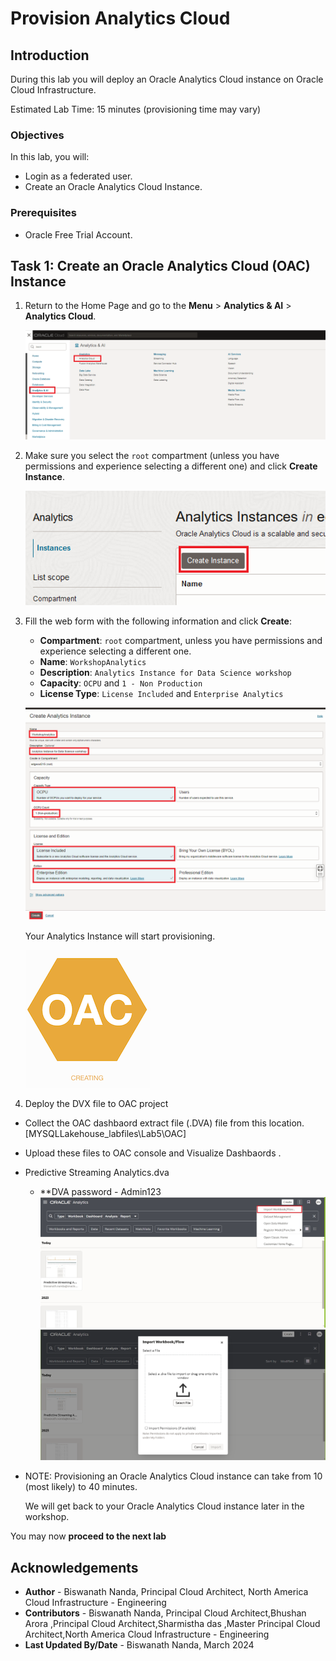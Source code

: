 # Provision Analytics Cloud

<!--![Banner](images/banner.png)-->

## Introduction

During this lab you will deploy an Oracle Analytics Cloud instance on Oracle Cloud Infrastructure.

Estimated Lab Time: 15 minutes (provisioning time may vary)

### Objectives
In this lab, you will:
- Login as a federated user.
- Create an Oracle Analytics Cloud Instance.

### Prerequisites
- Oracle Free Trial Account.


## **Task 1:** Create an Oracle Analytics Cloud (OAC) Instance

1. Return to the Home Page and go to the **Menu** > **Analytics & AI** > **Analytics Cloud**.

   ![OAC Menu](images/analytics-oac.png)

2. Make sure you select the `root` compartment (unless you have permissions and experience selecting a different one) and click **Create Instance**.

   ![OAC Create Button](images/oac_create_button.png)

3. Fill the web form with the following information and click **Create**:

   - **Compartment**: `root` compartment, unless you have permissions and experience selecting a different one.
   - **Name**: `WorkshopAnalytics`
   - **Description**: `Analytics Instance for Data Science workshop`
   - **Capacity**: `OCPU` and `1 - Non Production`
   - **License Type**: `License Included` and `Enterprise Analytics`

   ![OAC Form](images/oac_form.png)

   Your Analytics Instance will start provisioning.

   ![pic3](images/oac_creating.png)
4. Deploy the DVX file to OAC project
- Collect the OAC dashbaord extract file (.DVA) file from this location.[MYSQLLakehouse_labfiles\Lab5\OAC]
- Upload these files to OAC console and Visualize Dashbaords .
- Predictive Streaming Analytics.dva
  
   - **DVA password - Admin123
   ![DVA File Deployment](images/oac_dashbaord.png)
   ![DVA File Deployment](images/oac_import.png)
- NOTE: Provisioning an Oracle Analytics Cloud instance can take from 10 (most likely) to 40 minutes.

   We will get back to your Oracle Analytics Cloud instance later in the workshop.

You may now **proceed to the next lab**

## Acknowledgements
* **Author** - Biswanath Nanda, Principal Cloud Architect, North America Cloud Infrastructure - Engineering
* **Contributors** -  Biswanath Nanda, Principal Cloud Architect,Bhushan Arora ,Principal Cloud Architect,Sharmistha das ,Master Principal Cloud Architect,North America Cloud Infrastructure - Engineering
* **Last Updated By/Date** - Biswanath Nanda, March 2024